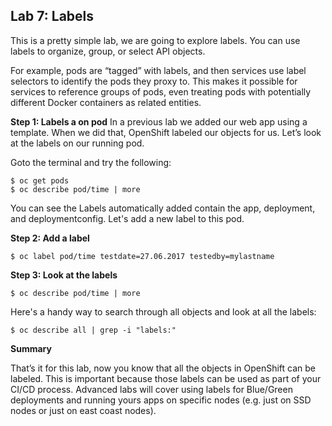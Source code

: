 ## Lab 7: Labels
This is a pretty simple lab, we are going to explore labels. You can use labels to organize, group, or select API objects.

For example, pods are “tagged” with labels, and then services use label selectors to identify the pods they proxy to. This makes it possible for services to reference groups of pods, even treating pods with potentially different Docker containers as related entities.

**Step 1: Labels a on pod**
In a previous lab we added our web app using a template. When we did that, OpenShift labeled our objects for us. Let’s look at the labels on our running pod.

Goto the terminal and try the following:
```
$ oc get pods
$ oc describe pod/time | more
```
You can see the Labels automatically added contain the app, deployment, and deploymentconfig. Let's add a new label to this pod.

**Step 2: Add a label**

```
$ oc label pod/time testdate=27.06.2017 testedby=mylastname
```

**Step 3: Look at the labels**

```
$ oc describe pod/time | more
```

Here's a handy way to search through all objects and look at all the labels:

```
$ oc describe all | grep -i "labels:"
```

**Summary**

That’s it for this lab, now you know that all the objects in OpenShift can be labeled. This is important because those labels can be used as part of your CI/CD process. Advanced labs will cover using labels for Blue/Green deployments and running yours apps on specific nodes (e.g. just on SSD nodes or just on east coast nodes). 
